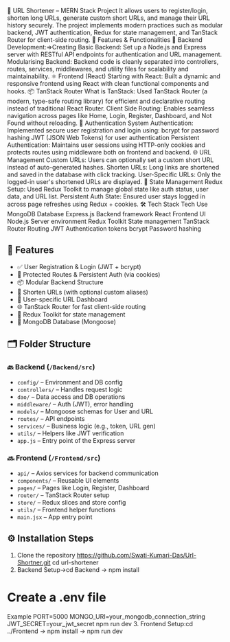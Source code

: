 📌 URL Shortener – MERN Stack Project
It allows users to register/login, shorten long URLs, generate custom short URLs, and manage their URL history securely. The project implements modern practices such as modular backend, JWT authentication, Redux for state management, and TanStack Router for client-side routing.
🚀 Features & Functionalities
🔧 Backend Development:=>Creating Basic Backend: Set up a Node.js and Express server with RESTful API endpoints for authentication and URL management.
Modularising Backend: Backend code is cleanly separated into controllers, routes, services, middlewares, and utility files for scalability and maintainability.
⚛️ Frontend (React)
Starting with React: Built a dynamic and responsive frontend using React with clean functional components and hooks.
📦 TanStack Router
What is TanStack: Used TanStack Router (a modern, type-safe routing library) for efficient and declarative routing instead of traditional React Router.
Client Side Routing: Enables seamless navigation across pages like Home, Login, Register, Dashboard, and Not Found without reloading.
🔐 Authentication System
Authentication: Implemented secure user registration and login using:
bcrypt for password hashing
JWT (JSON Web Tokens) for user authentication
Persistent Authentication: Maintains user sessions using HTTP-only cookies and protects routes using middleware both on frontend and backend.
🌐 URL Management
Custom URLs: Users can optionally set a custom short URL instead of auto-generated hashes.
Shorten URLs: Long links are shortened and saved in the database with click tracking.
User-Specific URLs: Only the logged-in user's shortened URLs are displayed.
🧠 State Management
Redux Setup: Used Redux Toolkit to manage global state like auth status, user data, and URL list.
Persistent Auth State: Ensured user stays logged in across page refreshes using Redux + cookies.
🛠️ Tech Stack
Tech	               Use
MongoDB	             Database
Express.js	         Backend framework
React	Frontend       UI
Node.js	             Server environment
Redux Toolkit        State management
TanStack Router 	   Routing
JWT	Authentication   tokens
bcrypt	             Password hashing
## 🚀 Features
- ✅ User Registration & Login (JWT + bcrypt)
- 🔐 Protected Routes & Persistent Auth (via cookies)
- 📦 Modular Backend Structure
- 🔗 Shorten URLs (with optional custom aliases)
- 👤 User-specific URL Dashboard
- 🌐 TanStack Router for fast client-side routing
- 🧠 Redux Toolkit for state management
- 💾 MongoDB Database (Mongoose)
## 🗂️ Folder Structure
### 🔙 Backend (`/Backend/src`)
- `config/` – Environment and DB config
- `controllers/` – Handles request logic
- `dao/` – Data access and DB operations
- `middleware/` – Auth (JWT), error handling
- `models/` – Mongoose schemas for User and URL
- `routes/` – API endpoints
- `services/` – Business logic (e.g., token, URL gen)
- `utils/` – Helpers like JWT verification
- `app.js` – Entry point of the Express server
### 🔜 Frontend (`/Frontend/src`)
- `api/` – Axios services for backend communication
- `components/` – Reusable UI elements
- `pages/` – Pages like Login, Register, Dashboard
- `router/` – TanStack Router setup
- `store/` – Redux slices and store config
- `utils/` – Frontend helper functions
- `main.jsx` – App entry point
## ⚙️ Installation Steps
1. Clone the repository
https://github.com/Swati-Kumari-Das/Url-Shortner.git
cd url-shortener
2. Backend Setup->cd Backend -> npm install
# Create a .env file
Example
PORT=5000
MONGO_URI=your_mongodb_connection_string
JWT_SECRET=your_jwt_secret
npm run dev
3. Frontend Setup:cd ../Frontend -> npm install  -> npm run dev

